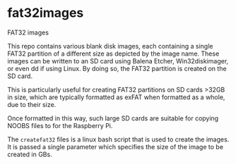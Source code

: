 # fat32images
FAT32 images

This repo contains various blank disk images, each containing a single FAT32 partition of a different size as depicted by the image name.
These images can be written to an SD card using Balena Etcher, Win32diskimager, or even dd if using Linux.
By doing so, the FAT32 partition is created on the SD card.

This is particularly useful for creating FAT32 partitions on SD cards >32GB in size, which are typically formatted as exFAT when 
formatted as a whole, due to their size.

Once formatted in this way, such large SD cards are suitable for copying NOOBS files to for the Raspberry Pi.

The `createfat32` files is a linux bash script that is used to create the images. It is passed a single parameter which specifies the size of the image to be created in GBs.

